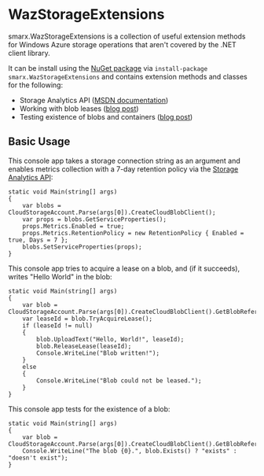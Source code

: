 WazStorageExtensions
====================

smarx.WazStorageExtensions is a collection of useful extension methods for Windows Azure storage operations that aren't covered by the .NET client library.

It can be install using the [NuGet package](http://nuget.org/List/Packages/smarx.WazStorageExtensions) via `install-package smarx.WazStorageExtensions` and contains extension methods and classes for the following:

* Storage Analytics API ([MSDN documentation](http://msdn.microsoft.com/en-us/library/hh343270.aspx))
* Working with blob leases ([blog post](http://blog.smarx.com/posts/leasing-windows-azure-blobs-using-the-storage-client-library))
* Testing existence of blobs and containers ([blog post](http://blog.smarx.com/posts/testing-existence-of-a-windows-azure-blob))

Basic Usage
-----------

This console app takes a storage connection string as an argument and enables metrics collection with a 7-day retention policy via the [Storage Analytics API](http://msdn.microsoft.com/en-us/library/hh343270.aspx):

    static void Main(string[] args)
    {
        var blobs = CloudStorageAccount.Parse(args[0]).CreateCloudBlobClient();
        var props = blobs.GetServiceProperties();
        props.Metrics.Enabled = true;
        props.Metrics.RetentionPolicy = new RetentionPolicy { Enabled = true, Days = 7 };
        blobs.SetServiceProperties(props);
    }

This console app tries to acquire a lease on a blob, and (if it succeeds), writes "Hello World" in the blob:

    static void Main(string[] args)
    {
        var blob = CloudStorageAccount.Parse(args[0]).CreateCloudBlobClient().GetBlobReference(args[1]);
        var leaseId = blob.TryAcquireLease();
        if (leaseId != null)
        {
            blob.UploadText("Hello, World!", leaseId);
            blob.ReleaseLease(leaseId);
            Console.WriteLine("Blob written!");
        }
        else
        {
            Console.WriteLine("Blob could not be leased.");
        }
    }

This console app tests for the existence of a blob:

    static void Main(string[] args)
    {
        var blob = CloudStorageAccount.Parse(args[0]).CreateCloudBlobClient().GetBlobReference(args[1]);
        Console.WriteLine("The blob {0}.", blob.Exists() ? "exists" : "doesn't exist");
    }